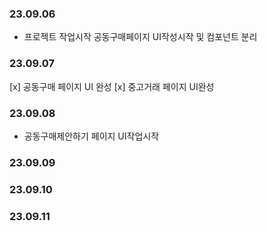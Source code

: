 ### 23.09.06

- 프로젝트 작업시작 공동구매페이지 UI작성시작 및 컴포넌트 분리

### 23.09.07

[x] 공동구매 페이지 UI 완성
[x] 중고거래 페이지 UI완성

### 23.09.08

- 공동구매제안하기 페이지 UI작업시작

### 23.09.09

### 23.09.10

### 23.09.11
